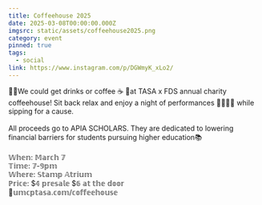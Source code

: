 ```yaml
---
title: Coffeehouse 2025
date: 2025-03-08T00:00:00.000Z
imgsrc: static/assets/coffeehouse2025.png
category: event
pinned: true
tags:
  - social
link: https://www.instagram.com/p/DGWmyK_xLo2/
---
```

🌹🥂We could get drinks or coffee ☕️ 🌹at TASA x FDS annual charity coffeehouse! Sit back relax and enjoy a night of performances 🕺🏻💃🏻 while sipping for a cause.\
\
All proceeds go to APIA SCHOLARS. They are dedicated to lowering financial barriers for students pursuing higher education📚\
\
𝕎𝕙𝕖𝕟: 𝕄𝕒𝕣𝕔𝕙 𝟟\
𝕋𝕚𝕞𝕖: 𝟟-𝟡𝕡𝕞\
𝕎𝕙𝕖𝕣𝕖: 𝕊𝕥𝕒𝕞𝕡 𝔸𝕥𝕣𝕚𝕦𝕞\
ℙ𝕣𝕚𝕔𝕖: $𝟜 𝕡𝕣𝕖𝕤𝕒𝕝𝕖 $𝟞 𝕒𝕥 𝕥𝕙𝕖 𝕕𝕠𝕠𝕣\
🔗𝕦𝕞𝕔𝕡𝕥𝕒𝕤𝕒.𝕔𝕠𝕞/𝕔𝕠𝕗𝕗𝕖𝕖𝕙𝕠𝕦𝕤𝕖